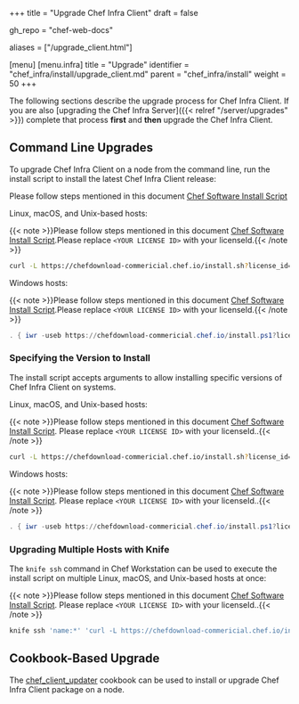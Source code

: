 +++
title = "Upgrade Chef Infra Client"
draft = false

gh_repo = "chef-web-docs"

aliases = ["/upgrade_client.html"]

[menu]
  [menu.infra]
    title = "Upgrade"
    identifier = "chef_infra/install/upgrade_client.md"
    parent = "chef_infra/install"
    weight = 50
+++

The following sections describe the upgrade process for Chef Infra Client. If you are also [upgrading the Chef Infra Server]({{< relref "/server/upgrades" >}}) complete that process **first** and **then** upgrade the Chef Infra Client.

## Command Line Upgrades

To upgrade Chef Infra Client on a node from the command line, run the install script to install the latest Chef Infra Client release:

Please follow steps mentioned in this document [Chef Software Install Script](/install_omnibus/)

Linux, macOS, and Unix-based hosts:

{{< note >}}Please follow steps mentioned in this document [Chef Software Install Script](/install_omnibus/).Please replace `<YOUR LICENSE ID>` with your licenseId.{{< /note >}}

```bash
curl -L https://chefdownload-commericial.chef.io/install.sh?license_id=<YOUR LICENSE ID>| sudo bash
```

Windows hosts:

{{< note >}}Please follow steps mentioned in this document [Chef Software Install Script](/install_omnibus/).Please replace `<YOUR LICENSE ID>` with your licenseId.{{< /note >}}

```powershell
. { iwr -useb https://chefdownload-commericial.chef.io/install.ps1?license_id=<YOUR LICENSE ID> } | iex; install
```

### Specifying the Version to Install

The install script accepts arguments to allow installing specific versions of Chef Infra Client on systems.

Linux, macOS, and Unix-based hosts:

{{< note >}}Please follow steps mentioned in this document [Chef Software Install Script](/install_omnibus/). Please replace `<YOUR LICENSE ID>` with your licenseId..{{< /note >}}

```bash
curl -L https://chefdownload-commericial.chef.io/install.sh?license_id=<YOUR LICENSE ID> | sudo bash -s -- -v 17.9.26
```

Windows hosts:

{{< note >}}Please follow steps mentioned in this document [Chef Software Install Script](/install_omnibus/). Please replace `<YOUR LICENSE ID>` with your licenseId..{{< /note >}}

```powershell
. { iwr -useb https://chefdownload-commericial.chef.io/install.ps1?license_id=<YOUR LICENSE ID1> } | iex; install -version 17.9.26
```

### Upgrading Multiple Hosts with Knife

The `knife ssh` command in Chef Workstation can be used to execute the install script on multiple Linux, macOS, and Unix-based hosts at once:

{{< note >}}Please follow steps mentioned in this document [Chef Software Install Script](/install_omnibus/). Please replace `<YOUR LICENSE ID>` with your licenseId..{{< /note >}}

```bash
knife ssh 'name:*' 'curl -L https://chefdownload-commericial.chef.io/install.sh?license_id=<YOUR LICENSE ID> | sudo bash'
```

## Cookbook-Based Upgrade

The [chef_client_updater](https://supermarket.chef.io/cookbooks/chef_client_updater) cookbook can be used to install or upgrade Chef Infra Client package on a node.
